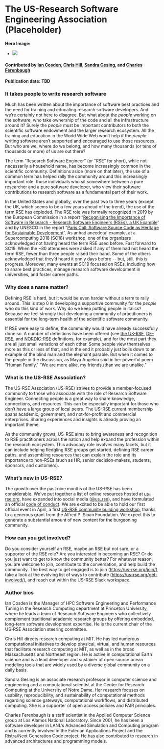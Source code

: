 # The US-Research Software Engineering Association (Placeholder)

**Hero Image:**

 - <img src='https://github.com/betterscientificsoftware/images/raw/master/Blog_110619.png'/>

#### Contributed by [Ian Cosden](https://github.com/cosden "Ian Cosden GitHub Profile"), [Chris Hill](https://github.com/christophernhill "Chris Hill GitHub Profile"), [Sandra Gesing](https://github.com/sandragesing "Sandra Gesing GitHub Profile"), and [Charles Ferenbaugh](https://github.com/cferenba "Charles Ferenbaugh GitHub Profile")

#### Publication date: TBD

### It takes people to write research software

Much has been written about the importance of software best practices and the
need for training and educating research software developers. And we’re
certainly not here to disagree. But what about the *people* working on the
software, who take ownership of the code and all the infrastructure around it?
Surely the *people* must be important contributors to both the scientific
software endowment and the larger research ecosystem. All the training and
education in the World Wide Web won’t help if the *people* writing software
aren’t supported and encouraged to use those resources. But who are we, where do we belong,
and how many thousands (or tens of thousands or more) of us are out there?

The term “Research Software Engineer” (or “RSE” for short), while not
necessarily a household name, has become increasingly common in the scientific
community. Definitions aside (more on that later), the use of a common term has
helped rally the community around this increasingly important role: those
individuals who sit somewhere between a pure researcher and a pure software
developer, who view their software contributions to research software as a
fundamental part of their work.

In the United States and globally, over the past two to three years (except the UK, which seems to be
a few years ahead of the trend), the use of the term RSE has exploded. The RSE
role was formally recognized in 2019 by the European Commission in a  report
“[Recognising the Importance of Software in Research - Research Software
Engineers (RSEs), a UK
Example](https://ec.europa.eu/info/sites/info/files/research_and_innovation/importance_of_software_in_research.pdf)”
and by  UNESCO in the report “[Paris Call: Software Source Code as Heritage
for Sustainable
Development](https://en.unesco.org/foss/paris-call-software-source-code)”. As anhad 
anecdotal example, at a Supercomputing 2018 (SC18) workshop, one of the  organizers acknowledged not having heard the term RSE used before. Fast forward to SC19. When the ~80 attendees were asked if any of them
had not heard the term RSE, fewer than three people raised their hand. Some of the others acknowledged that
they’d  heard it onnly days before -- but, still, this is progress.  Moreover, many
events at SC19 focused on RSEs, including how to share best practices,
manage research software development in universities, and foster career
paths.

### Why does a name matter?

Defining RSE is hard, but it would be even harder without a term to rally
around. This is step 0 in developing a supportive community for the *people* who
do this kind of work. Why do we keep putting people in italics? Because we feel
strongly that developing a community of practitioners is essential for the long-term health of the scientific software community.

If RSE were easy to define, the community would have already successfully
done so. A number of definitions have been offered (see [the
UK-RSE](https://rse.ac.uk/what-is-an-rse/),
[DE-RSE](https://www.de-rse.org/en/), and [NORDIC-RSE](http://nordic-rse.org/)
definitions, for example), and for the most part they are all just small
variations of each other. Some people view themselves more as this or less of
that, and in the end it probably just boils down to an example of the blind man
and the elephant parable. But when it comes to the people in the discussion, as
 Maya Angelou said in her powerful poem "Human Family," 
 “We are more alike, my friends,/than we are unalike."

### What is the US-RSE Association?

The US-RSE Association (US-RSE) strives to provide a member-focused community
to those who associate with the role of Research Software Engineer. Connecting
people is a great way to share knowledge, connections, and resources.
This can be especially important for those who don’t have a large
group of local peers. The US-RSE current membership spans academic, government, and
not-for-profit and commercial enterprises. Sharing experiences and insights is
already proving an important theme.

As the community grows,  US-RSE aims to
bring awareness and recognition to RSE practitioners across the nation and
help expand the profession within the research ecosystem. This advocacy role involves many
facets, but it can include helping fledgling RSE groups get started,
defining RSE career paths, and assembling resources that can explain the role and its
importance to non-RSEs (such as HR, senior decision-makers, students, sponsors,
and customers).

### What’s new in US-RSE?

The growth over the past nine months of the US-RSE
 has been considerable. We’ve put together a list of online
resources hosted at [us-rse.org](https://us-rse.org/), have expanded into social
media ([\@us_rse](https://twitter.com/us_rse)), and have formulated an official [code of
conduct](https://us-rse.org/code-of-conduct/). We are excited to be able to hold
our first official event in April, a first [US-RSE community building
workshop](http://us-rse.org/2020-april-workshop/), thanks to a generous grant
from the Alfred P. Sloan Foundation. We expect this to generate a substantial
amount of new content for the burgeoning community.

### How can you get involved?

Do you consider yourself an RSE, maybe an RSE but not sure, or a supporter of the
RSE role? Are you interested in becoming an RSE? Or do you just want to get to know the community better? 
For whatever reason, you are welcome to join,
contribute to the conversation, and help build the community. The best way to
get engaged is to join (<https://us-rse.org/join/>), take a look at the
evolving list of ways to contribute (<https://us-rse.org/get-involved/>), and
reach out within the US-RSE Slack workspace.


### Author bios

Ian Cosden is the Manager of HPC Software Engineering and Performance Tuning in
the Research Computing department at Princeton University, where he leads a team
of Research Software Engineers  who collectively complement traditional
academic research groups by offering embedded, long-term software development
expertise. He is the current chair of the US-RSE Association steering committee.

Chris Hill directs research computing at MIT. He has led numerous computational
initiatives to develop physical, virtual, and human resources that facilitate
research computing at MIT, as well as in the broad Massachusetts and Northeast
region. He is active in computational Earth science and is a lead developer and
sustainer of open source ocean modeling tools that are widely used by a diverse
global community on a daily basis.

Sandra Gesing is an associate research professor in computer science and
engineering and a computational scientist at the Center for Research Computing
at the University of Notre Dame. Her research focuses on usability,
reproducibility, and sustainability of computational methods regarding science
gateways, computational workflows, and distributed computing. She is a supporter
of open access policies and FAIR principles.

Charles Ferenbaugh is a staff scientist in the Applied Computer Science group at
Los Alamos National Laboratory. Since 2001, he has been a software developer in
LANL’s Advanced Simulation and Computing program and is currently involved in
the Eulerian Applications Project and the Ristra/Next Generation Code project.
He has also contributed to research in advanced architectures and programming
models.

<!---
Publish: preview
RSS update: 2019-12-05
Categories: Planning, Development
Topics: Software Engineering, Development Tools
Tags: bssw-blog-article
Level: 2
Prerequisites: default
Aggregate: none
--->
